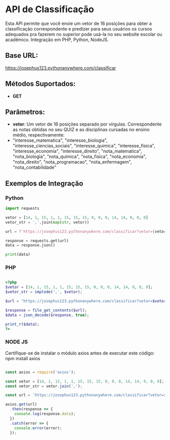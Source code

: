 # API de Classificação

Esta API permite que você envie um vetor de 16 posições para obter a classificação correspondente e predizer para seus usuários os cursos adequados pra fazerem no superior pode usá-la no seu website escolar ou acadêmico. Integração em PHP, Python, NodeJS.

## Base URL:

https://josephus123.pythonanywhere.com/classificar


## Métodos Suportados:
- **GET**

## Parâmetros:

- **vetor**: Um vetor de 16 posições separado por vírgulas. Correspondente as notas obtidas no seu QUIZ e as disciplinas cursadas no ensino médio, respectivamente:
- "interesse_matematica", "interesse_biologia", "interesse_ciencias_sociais", "interesse_quimica", "interesse_fisica", "interesse_economia", "interesse_direito", "nota_matematica", "nota_biologia", "nota_quimica", "nota_fisica", "nota_economia", "nota_direito", "nota_programacao", "nota_enfermagem", "nota_contabilidade"

## Exemplos de Integração

### Python

```python
import requests

vetor = [14, 1, 15, 1, 1, 15, 15, 15, 0, 0, 0, 14, 14, 0, 0, 0]
vetor_str = ','.join(map(str, vetor))

url = f'https://josephus123.pythonanywhere.com/classificar?vetor={vetor_str}'

response = requests.get(url)
data = response.json()

print(data)

```

### PHP

```php

<?php
$vetor = [14, 1, 15, 1, 1, 15, 15, 15, 0, 0, 0, 14, 14, 0, 0, 0];
$vetor_str = implode(',', $vetor);

$url = "https://josephus123.pythonanywhere.com/classificar?vetor=$vetor_str";

$response = file_get_contents($url);
$data = json_decode($response, true);

print_r($data);
?>
```

### NODE JS

Certifique-se de instalar o módulo axios antes de executar este código: npm install axios

```javascript

const axios = require('axios');

const vetor = [14, 1, 15, 1, 1, 15, 15, 15, 0, 0, 0, 14, 14, 0, 0, 0];
const vetor_str = vetor.join(',');

const url = `https://josephus123.pythonanywhere.com/classificar?vetor=${vetor_str}`;

axios.get(url)
  .then(response => {
    console.log(response.data);
  })
  .catch(error => {
    console.error(error);
  });
```
